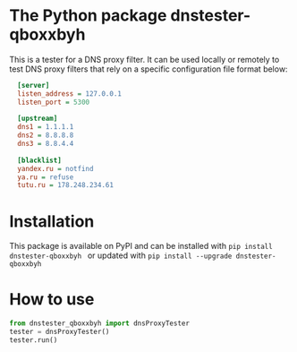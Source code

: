 # The Python package dnstester-qboxxbyh
This is a tester for a DNS proxy filter. It can be used locally or remotely to test DNS proxy filters that rely on a specific configuration file format below:
```ini
  [server]
  listen_address = 127.0.0.1
  listen_port = 5300
                    
  [upstream]
  dns1 = 1.1.1.1
  dns2 = 8.8.8.8
  dns3 = 8.8.4.4
                    
  [blacklist]
  yandex.ru = notfind
  ya.ru = refuse
  tutu.ru = 178.248.234.61
```

# Installation

This package is available on PyPI and can be installed with ```pip install dnstester-qboxxbyh ``` or updated with ```pip install --upgrade dnstester-qboxxbyh ```

# How to use

```python
from dnstester_qboxxbyh import dnsProxyTester
tester = dnsProxyTester()
tester.run()
```
